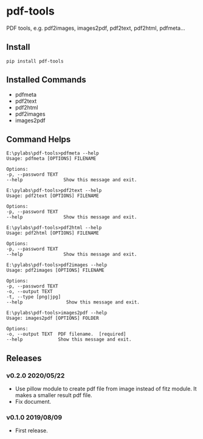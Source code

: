 # pdf-tools

PDF tools, e.g. pdf2images, images2pdf, pdf2text, pdf2html, pdfmeta...

## Install

    pip install pdf-tools

## Installed Commands

- pdfmeta
- pdf2text
- pdf2html
- pdf2images
- images2pdf

## Command Helps

    E:\pylabs\pdf-tools>pdfmeta --help
    Usage: pdfmeta [OPTIONS] FILENAME

    Options:
    -p, --password TEXT
    --help               Show this message and exit.

    E:\pylabs\pdf-tools>pdf2text --help
    Usage: pdf2text [OPTIONS] FILENAME

    Options:
    -p, --password TEXT
    --help               Show this message and exit.

    E:\pylabs\pdf-tools>pdf2html --help
    Usage: pdf2html [OPTIONS] FILENAME

    Options:
    -p, --password TEXT
    --help               Show this message and exit.

    E:\pylabs\pdf-tools>pdf2images --help
    Usage: pdf2images [OPTIONS] FILENAME

    Options:
    -p, --password TEXT
    -o, --output TEXT
    -t, --type [png|jpg]
    --help                Show this message and exit.

    E:\pylabs\pdf-tools>images2pdf --help
    Usage: images2pdf [OPTIONS] FOLDER

    Options:
    -o, --output TEXT  PDF filename.  [required]
    --help             Show this message and exit.

## Releases

### v0.2.0 2020/05/22

- Use pillow module to create pdf file from image instead of fitz module. It makes a smaller result pdf file.
- Fix document.

### v0.1.0 2019/08/09

- First release.
